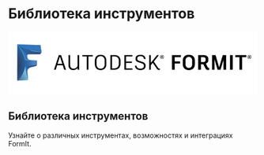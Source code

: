 # Библиотека инструментов

![](<../.gitbook/assets/b5030b43-df24-4259-ad6a-94bcad61bc78 (1).png>)

## Библиотека инструментов

Узнайте о различных инструментах, возможностях и интеграциях FormIt.
